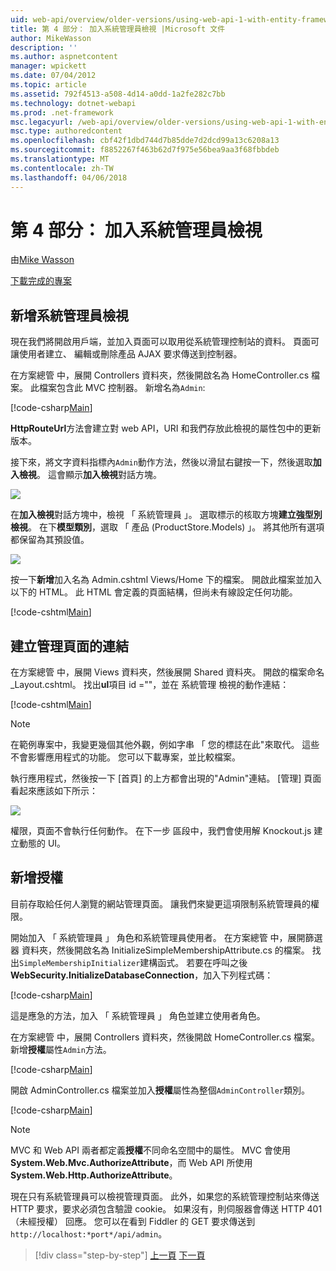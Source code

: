 ```yaml
---
uid: web-api/overview/older-versions/using-web-api-1-with-entity-framework-5/using-web-api-with-entity-framework-part-4
title: 第 4 部分： 加入系統管理員檢視 |Microsoft 文件
author: MikeWasson
description: ''
ms.author: aspnetcontent
manager: wpickett
ms.date: 07/04/2012
ms.topic: article
ms.assetid: 792f4513-a508-4d14-a0dd-1a2fe282c7bb
ms.technology: dotnet-webapi
ms.prod: .net-framework
msc.legacyurl: /web-api/overview/older-versions/using-web-api-1-with-entity-framework-5/using-web-api-with-entity-framework-part-4
msc.type: authoredcontent
ms.openlocfilehash: cbf42f1dbd744d7b85dde7d2dcd99a13c6208a13
ms.sourcegitcommit: f8852267f463b62d7f975e56bea9aa3f68fbbdeb
ms.translationtype: MT
ms.contentlocale: zh-TW
ms.lasthandoff: 04/06/2018
---
```

<a name="part-4-adding-an-admin-view"></a>第 4 部分： 加入系統管理員檢視
====================
由[Mike Wasson](https://github.com/MikeWasson)

[下載完成的專案](http://code.msdn.microsoft.com/ASP-NET-Web-API-with-afa30545)

## <a name="add-an-admin-view"></a>新增系統管理員檢視

現在我們將開啟用戶端，並加入頁面可以取用從系統管理控制站的資料。 頁面可讓使用者建立、 編輯或刪除產品 AJAX 要求傳送到控制器。

在方案總管 中，展開 Controllers 資料夾，然後開啟名為 HomeController.cs 檔案。 此檔案包含此 MVC 控制器。 新增名為`Admin`:

[!code-csharp[Main](using-web-api-with-entity-framework-part-4/samples/sample1.cs)]

**HttpRouteUrl**方法會建立對 web API，URI 和我們存放此檢視的屬性包中的更新版本。

接下來，將文字資料指標內`Admin`動作方法，然後以滑鼠右鍵按一下，然後選取**加入檢視**。 這會顯示**加入檢視**對話方塊。

![](using-web-api-with-entity-framework-part-4/_static/image1.png)

在**加入檢視**對話方塊中，檢視 「 系統管理員 」。 選取標示的核取方塊**建立強型別檢視**。 在下**模型類別**，選取 「 產品 (ProductStore.Models) 」。 將其他所有選項都保留為其預設值。

![](using-web-api-with-entity-framework-part-4/_static/image2.png)

按一下**新增**加入名為 Admin.cshtml Views/Home 下的檔案。 開啟此檔案並加入以下的 HTML。 此 HTML 會定義的頁面結構，但尚未有線設定任何功能。

[!code-cshtml[Main](using-web-api-with-entity-framework-part-4/samples/sample2.cshtml)]

## <a name="create-a-link-to-the-admin-page"></a>建立管理頁面的連結

在方案總管 中，展開 Views 資料夾，然後展開 Shared 資料夾。 開啟的檔案命名\_Layout.cshtml。 找出**ul**項目 id =""，並在 系統管理 檢視的動作連結：

[!code-cshtml[Main](using-web-api-with-entity-framework-part-4/samples/sample3.cshtml)]

> [!NOTE]
> 在範例專案中，我變更幾個其他外觀，例如字串 「 您的標誌在此"來取代。 這些不會影響應用程式的功能。 您可以下載專案，並比較檔案。


執行應用程式，然後按一下 [首頁] 的上方都會出現的"Admin"連結。 [管理] 頁面看起來應該如下所示：

![](using-web-api-with-entity-framework-part-4/_static/image3.png)

權限，頁面不會執行任何動作。 在下一步 區段中，我們會使用解 Knockout.js 建立動態的 UI。

## <a name="add-authorization"></a>新增授權

目前存取給任何人瀏覽的網站管理頁面。 讓我們來變更這項限制系統管理員的權限。

開始加入 「 系統管理員 」 角色和系統管理員使用者。 在方案總管 中，展開篩選器 資料夾，然後開啟名為 InitializeSimpleMembershipAttribute.cs 的檔案。 找出`SimpleMembershipInitializer`建構函式。 若要在呼叫之後**WebSecurity.InitializeDatabaseConnection**，加入下列程式碼：

[!code-csharp[Main](using-web-api-with-entity-framework-part-4/samples/sample4.cs)]

這是應急的方法，加入 「 系統管理員 」 角色並建立使用者角色。

在方案總管 中，展開 Controllers 資料夾，然後開啟 HomeController.cs 檔案。 新增**授權**屬性`Admin`方法。

[!code-csharp[Main](using-web-api-with-entity-framework-part-4/samples/sample5.cs)]

開啟 AdminController.cs 檔案並加入**授權**屬性為整個`AdminController`類別。

[!code-csharp[Main](using-web-api-with-entity-framework-part-4/samples/sample6.cs)]

> [!NOTE]
> MVC 和 Web API 兩者都定義**授權**不同命名空間中的屬性。 MVC 會使用**System.Web.Mvc.AuthorizeAttribute**，而 Web API 所使用**System.Web.Http.AuthorizeAttribute**。


現在只有系統管理員可以檢視管理頁面。 此外，如果您的系統管理控制站來傳送 HTTP 要求，要求必須包含驗證 cookie。 如果沒有，則伺服器會傳送 HTTP 401 （未經授權） 回應。 您可以在看到 Fiddler 的 GET 要求傳送到`http://localhost:*port*/api/admin`。

> [!div class="step-by-step"]
> [上一頁](using-web-api-with-entity-framework-part-3.md)
> [下一頁](using-web-api-with-entity-framework-part-5.md)
